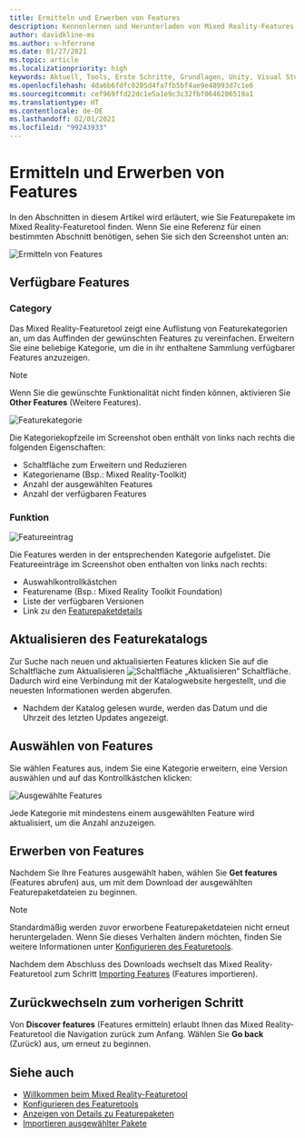 ```yaml
---
title: Ermitteln und Erwerben von Features
description: Kennenlernen und Herunterladen von Mixed Reality-Features.
author: davidkline-ms
ms.author: v-hferrone
ms.date: 01/27/2021
ms.topic: article
ms.localizationpriority: high
keywords: Aktuell, Tools, Erste Schritte, Grundlagen, Unity, Visual Studio, Toolkit, Mixed Reality-Headset, Windows Mixed Reality-Headset, Virtual Reality-Headset, Installation, Windows, HoloLens, Emulator, Unreal, OpenXR
ms.openlocfilehash: 4da6b6fdfc0205d4fa7fb5bf4ae9e48993d7c1e6
ms.sourcegitcommit: cef969ffd22dc1e5a1e9c3c32fbf0646206519a1
ms.translationtype: HT
ms.contentlocale: de-DE
ms.lasthandoff: 02/01/2021
ms.locfileid: "99243933"
---
```

# <a name="discovering-and-acquiring-features"></a>Ermitteln und Erwerben von Features

In den Abschnitten in diesem Artikel wird erläutert, wie Sie Featurepakete im Mixed Reality-Featuretool finden. Wenn Sie eine Referenz für einen bestimmten Abschnitt benötigen, sehen Sie sich den Screenshot unten an:

![Ermitteln von Features](images/FeatureToolDiscovery.png)

## <a name="available-features"></a>Verfügbare Features

### <a name="category"></a>Category

Das Mixed Reality-Featuretool zeigt eine Auflistung von Featurekategorien an, um das Auffinden der gewünschten Features zu vereinfachen. Erweitern Sie eine beliebige Kategorie, um die in ihr enthaltene Sammlung verfügbarer Features anzuzeigen.

> [!NOTE]
> Wenn Sie die gewünschte Funktionalität nicht finden können, aktivieren Sie **Other Features** (Weitere Features).

![Featurekategorie](images/FeatureCategory.png)

Die Kategoriekopfzeile im Screenshot oben enthält von links nach rechts die folgenden Eigenschaften:

- Schaltfläche zum Erweitern und Reduzieren
- Kategoriename (Bsp.: Mixed Reality-Toolkit)
- Anzahl der ausgewählten Features
- Anzahl der verfügbaren Features

### <a name="feature"></a>Funktion

![Featureeintrag](images/FeatureEntry.png)

Die Features werden in der entsprechenden Kategorie aufgelistet. Die Featureeinträge im Screenshot oben enthalten von links nach rechts:

- Auswahlkontrollkästchen
- Featurename (Bsp.: Mixed Reality Toolkit Foundation)
- Liste der verfügbaren Versionen
- Link zu den [Featurepaketdetails](viewing-package-details.md)

## <a name="refresh-the-feature-catalog"></a>Aktualisieren des Featurekatalogs

Zur Suche nach neuen und aktualisierten Features klicken Sie auf die Schaltfläche zum Aktualisieren ![Schaltfläche „Aktualisieren“](images/RefreshButton.png) Schaltfläche. Dadurch wird eine Verbindung mit der Katalogwebsite hergestellt, und die neuesten Informationen werden abgerufen.
* Nachdem der Katalog gelesen wurde, werden das Datum und die Uhrzeit des letzten Updates angezeigt.

## <a name="select-features"></a>Auswählen von Features

Sie wählen Features aus, indem Sie eine Kategorie erweitern, eine Version auswählen und auf das Kontrollkästchen klicken:

![Ausgewählte Features](images/SelectedFeatures.png)

Jede Kategorie mit mindestens einem ausgewählten Feature wird aktualisiert, um die Anzahl anzuzeigen.

## <a name="acquiring-features"></a>Erwerben von Features

Nachdem Sie Ihre Features ausgewählt haben, wählen Sie **Get features** (Features abrufen) aus, um mit dem Download der ausgewählten Featurepaketdateien zu beginnen.

> [!NOTE]
> Standardmäßig werden zuvor erworbene Featurepaketdateien nicht erneut heruntergeladen. Wenn Sie dieses Verhalten ändern möchten, finden Sie weitere Informationen unter [Konfigurieren des Featuretools](configuring-feature-tool.md).

Nachdem dem Abschluss des Downloads wechselt das Mixed Reality-Featuretool zum Schritt [Importing Features](importing-features.md) (Features importieren).

## <a name="going-back-to-the-previous-step"></a>Zurückwechseln zum vorherigen Schritt

Von **Discover features** (Features ermitteln) erlaubt Ihnen das Mixed Reality-Featuretool die Navigation zurück zum Anfang. Wählen Sie **Go back** (Zurück) aus, um erneut zu beginnen.

## <a name="see-also"></a>Siehe auch

- [Willkommen beim Mixed Reality-Featuretool](welcome-to-mr-feature-tool.md)
- [Konfigurieren des Featuretools](configuring-feature-tool.md)
- [Anzeigen von Details zu Featurepaketen](viewing-package-details.md)
- [Importieren ausgewählter Pakete](importing-features.md)
